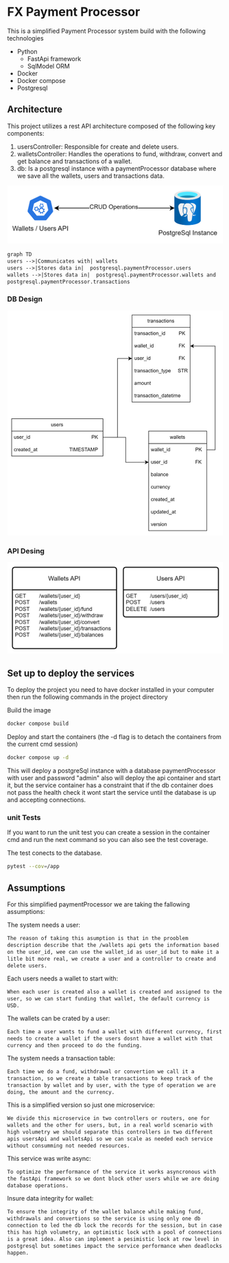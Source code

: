 
# FX Payment Processor

This is a simplified Payment Processor system build with the following technologies
- Python
    - FastApi framework
    - SqlModel ORM
- Docker
- Docker compose
- Postgresql

## Architecture

This project utilizes a rest API architecture composed of the following key components:

1.  usersController: Responsible for create and delete users.
2.  walletsController: Handles the operations to fund, withdraw, convert and get balance and transactions of a wallet.
3.  db: Is a postgresql instance with a paymentProcessor database where we save all the wallets, users and transactions data.

![alt text](./public/image.png)

```mermaid
graph TD
users -->|Communicates with| wallets
users -->|Stores data in|  postgresql.paymentProcessor.users
wallets -->|Stores data in|  postgresql.paymentProcessor.wallets and postgresql.paymentProcessor.transactions
```
### DB Design
![alt text](./public/image-1.png)
### API Desing
![alt text](./public/image-2.png)
## Set up to deploy the services

To deploy the project you need to have docker installed in your computer then run the following commands in the project directory

Build the image
```bash
docker compose build
```
Deploy and start the containers (the -d flag is to detach the containers from the current cmd session)
```bash
docker compose up -d  
```

This will deploy a postgreSql instance with a database paymentProcessor with user and password "admin" also will deploy the api container and start it, but the service container has a constraint that if the db container does not pass the health check it wont start the service until the database is up and accepting connections.

### unit Tests
If you want to run the unit test you can create a session in the container cmd and run the next command so you can also see the test coverage.

The test conects to the database.

```bash
pytest --cov=/app
```

## Assumptions

For this simplified paymentProcessor we are taking the fallowing assumptions:

The system needs a user:

    The reason of taking this asumption is that in the prooblem description describe that the /wallets api gets the information based on the user_id, wee can use the wallet_id as user_id but to make it a litle bit more real, we create a user and a controller to create and delete users.

Each users needs a wallet to start with:

    When each user is created also a wallet is created and assigned to the user, so we can start funding that wallet, the default currency is USD.

The wallets can be crated by a user:

    Each time a user wants to fund a wallet with different currency, first needs to create a wallet if the users dosnt have a wallet with that currency and then proceed to do the funding.

The system needs a transaction table:

    Each time we do a fund, withdrawal or convertion we call it a transaction, so we create a table transactions to keep track of the transaction by wallet and by user, with the type of operation we are doing, the amount and the currency.

This is a simplified version so just one microservice:
    
    We divide this microservice in two controllers or routers, one for wallets and the other for users, but, in a real world scenario with high volumetry we should separate this controllers in two different apis usersApi and walletsApi so we can scale as needed each service without consumming not needed resources.

This service was write async:

    To optimize the performance of the service it works asyncronous with the fastApi framework so we dont block other users while we are doing database operations.

Insure data integrity for wallet:

    To ensure the integrity of the wallet balance while making fund, withdrawals and convertions so the service is using only one db connection to led the db lock the records for the session, but in case this has high volumetry, an optimistic lock with a pool of connections is a great idea. Also can implement a pesimistic lock at row level in postgresql but sometimes impact the service performance when deadlocks happen.


